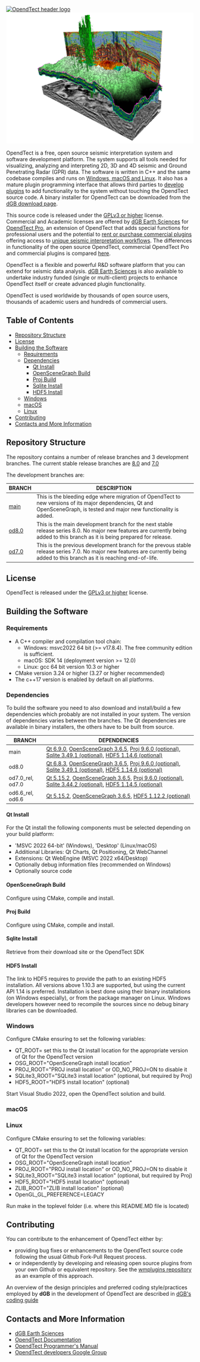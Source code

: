 [![OpendTect header logo][header-img]](https://dgbes.com/index.php/software#free)
[![Example][example-img]]()

OpendTect is a free, open source seismic interpretation system and software development platform. The system supports all tools needed for visualizing, analyzing and interpreting 2D, 3D and 4D seismic and Ground Penetrating Radar (GPR) data. The software is written in C++ and the same codebase compiles and runs on [Windows, macOS and Linux](https://dgbes.com/index.php/software/supported-platforms). It also has a mature plugin programming interface that allows third parties to [develop plugins](https://dgbes.com/index.php/services/research-development#develop-your-own-plugins) to add functionality to the system without touching the OpendTect source code. A binary installer for OpendTect can be downloaded from the [dGB download page](https://dgbes.com/index.php/download).

This source code is released under the [GPLv3 or higher](https://www.gnu.org/licenses/gpl-3.0.html) license. Commercial and Academic licenses are offered by [dGB Earth Sciences](https://dgbes.com) for [OpendTect Pro](https://dgbes.com/index.php/software#commercial), an extension of OpendTect that adds special functions for professional users and the potential to [rent or purchase commercial plugins](https://prostore.dgbes.com/) offering access to [unique seismic interpretation workflows](https://dgbes.com/index.php/software/plugins). The differences in functionality of the open source OpendTect, commercial OpendTect Pro and commercial plugins is compared [here](https://dgbes.com/index.php/software/supported-functionality).

OpendTect is a flexible and powerful R&D software platform that you can extend for seismic data analysis. [dGB Earth Sciences](https://dgbes.com/index.php/services/research-development) is also available to undertake industry funded (single or multi-client) projects to enhance OpendTect itself or create advanced plugin functionality. 

OpendTect is used worldwide by thousands of open source users, thousands of academic users and hundreds of commercial users.
## Table of Contents

- [Repository Structure](#repository-structure)
- [License](#license)
- [Building the Software](#building-the-software)
	- [Requirements](#requirements)
	- [Dependencies](#dependencies)
		- [Qt Install](#qt-install)
		- [OpenSceneGraph Build](#openscenegraph-build)
		- [Proj Build](#proj-build)
		- [Sqlite Install](#sqlite-install)
		- [HDF5 Install](#hdf5-install)
 	- [Windows](#windows)
 	- [macOS](#macos)
 	- [Linux](#linux)
- [Contributing](#contributing)
- [Contacts and More Information](#contacts-and-more-information)

## Repository Structure
The repository contains a number of release branches and 3 development branches. The current stable release branches are [8.0](https://github.com/OpendTect/OpendTect/tree/od8.0) and [7.0](https://github.com/OpendTect/OpendTect/tree/od7.0)

The development branches are:

| BRANCH | DESCRIPTION |
| -------------| ----------------- |
| [main](https://github.com/OpendTect/OpendTect/tree/main) | This is the bleeding edge where migration of OpendTect to new versions of its major dependencies, Qt and OpenSceneGraph, is tested and major new functionality is added.  |
| [od8.0](https://github.com/OpendTect/OpendTect/tree/od8.0)  | This is the main development branch for the next stable release series 8.0. No major new features are currently being added to this branch as it is being prepared for release. |
| [od7.0](https://github.com/OpendTect/OpendTect/tree/od7.0)  | This is the previous development branch for the prevous stable release series 7.0. No major new features are currently being added to this branch as it is reaching end-of-life. |

## License
OpendTect is released under the [GPLv3 or higher](https://www.gnu.org/licenses/gpl-3.0.html) license.

## Building the Software
### Requirements

- A C++ compiler and compilation tool chain:
	- Windows: msvc2022 64 bit (>= v17.8.4). The free community edition is sufficient.
	- macOS: SDK 14 (deployment version >= 12.0)
	- Linux: gcc 64 bit version 10.3 or higher
- CMake version 3.24 or higher (3.27 or higher recommended)
- The c++17 version is enabled by default on all platforms.

### Dependencies
To build the software you need to also download and install/build a few dependencies which probably are not installed in your system. The version of dependencies varies between the branches. The Qt dependencies are available in binary installers, the others have to be built from source.

| BRANCH | DEPENDENCIES |
| -------------| ----------------- |
| main | [Qt 6.9.0](https://download.qt.io/archive/qt/6.9/6.9.0/), [OpenSceneGraph 3.6.5](https://github.com/openscenegraph/OpenSceneGraph/archive/OpenSceneGraph-3.6.5.tar.gz), [Proj 9.6.0 (optional)](https://download.osgeo.org/proj/proj-9.6.0.tar.gz), [Sqlite 3.49.1 (optional)](https://www.sqlite.org/download.html), [HDF5 1.14.6 (optional)](https://www.hdfgroup.org/downloads/hdf5) |
| od8.0 | [Qt 6.8.3](https://download.qt.io/archive/qt/6.8/6.8.3/), [OpenSceneGraph 3.6.5](https://github.com/openscenegraph/OpenSceneGraph/archive/OpenSceneGraph-3.6.5.tar.gz), [Proj 9.6.0 (optional)](https://download.osgeo.org/proj/proj-9.6.0.tar.gz), [Sqlite 3.49.1 (optional)](https://www.sqlite.org/download.html), [HDF5 1.14.6 (optional)](https://www.hdfgroup.org/downloads/hdf5) |
| od7.0_rel, od7.0 | [Qt 5.15.2](https://download.qt.io/archive/qt/5.15/5.15.2/), [OpenSceneGraph 3.6.5](https://github.com/openscenegraph/OpenSceneGraph/archive/OpenSceneGraph-3.6.5.tar.gz), [Proj 9.6.0 (optional)](https://download.osgeo.org/proj/proj-9.6.0.tar.gz), [Sqlite 3.44.2 (optional)](https://www.sqlite.org/download.html), [HDF5 1.14.5 (optional)](https://www.hdfgroup.org/downloads/hdf5) |
| od6.6_rel, od6.6 | [Qt 5.15.2](https://download.qt.io/archive/qt/5.15/5.15.2/), [OpenSceneGraph 3.6.5](https://github.com/openscenegraph/OpenSceneGraph/archive/OpenSceneGraph-3.6.5.tar.gz), [HDF5 1.12.2 (optional)](https://www.hdfgroup.org/downloads/hdf5) |

#### Qt Install
For the Qt install the following components must be selected depending on your build platform:

-  'MSVC 2022 64-bit' (Windows), 'Desktop' (Linux/macOS)
-  Additional Libraries: Qt Charts, Qt Positioning, Qt WebChannel
-  Extensions: Qt WebEngine (MSVC 2022 x64/Desktop)
-  Optionally debug information files (recommended on Windows)
-  Optionally source code

#### OpenSceneGraph Build
Configure using CMake, compile and install. 

#### Proj Build
Configure using CMake, compile and install. 

#### Sqlite Install
Retrieve from their download site or the OpendTect SDK

#### HDF5 Install
The link to HDF5 requires to provide the path to an existing HDF5 installation. All versions above 1.10.3 are supported, but using the current API 1.14 is preferred. Installation is best done using their binary installations (on Windows especially), or from the package manager on Linux. Windows developers however need to recompile the sources since no debug binary libraries can be downloaded.

### Windows
Configure CMake ensuring to set the following variables:

- QT_ROOT= set this to the Qt install location for the appropriate version of Qt for the OpendTect version
- OSG_ROOT="OpenSceneGraph install location"
- PROJ_ROOT="PROJ install location" or OD_NO_PROJ=ON to disable it
- SQLite3_ROOT="SQLite3 install location" (optional, but required by Proj)
- HDF5_ROOT="HDF5 install location" (optional)

Start Visual Studio 2022, open the OpendTect solution and build.

### macOS
### Linux
Configure CMake ensuring to set the following variables:

- QT_ROOT= set this to the Qt install location for the appropriate version of Qt for the OpendTect version
- OSG_ROOT="OpenSceneGraph install location"
- PROJ_ROOT="PROJ install location" or OD_NO_PROJ=ON to disable it
- SQLite3_ROOT="SQLite3 install location" (optional, but required by Proj)
- HDF5_ROOT="HDF5 install location" (optional)
- ZLIB_ROOT="ZLIB install location" (optional)
- OpenGL\_GL\_PREFERENCE=LEGACY 

Run make in the toplevel folder (i.e. where this README.MD file is located)

## Contributing
[//]: # (PROBABLY WANT TO EXPAND THIS WITH GUIDANCE ON WHAT TYPE OF CONTRIBUTIONS WILL BE WELCOME AND WHERE  IN THE CODEBASE)
You can contribute to the enhancement of OpendTect either by:

- providing bug fixes or enhancements to the OpendTect source code following the usual Github Fork-Pull Request process. 
- or independently by developing and releasing open source plugins from your own Github or equivalent repository. See the [wmplugins repository](https://github.com/waynegm/OpendTect-Plugins) as an example of this approach.

An overview of the design principles and preferred coding style/practices employed by **dGB** in the development of OpendTect are described in [dGB's coding guide](https://doc.opendtect.org/7.0.0/doc/Programmer/Default.htm#6_principles_and_best_practices_in_opendtect_coding.htm)

## Contacts and More Information

- [dGB Earth Sciences](https://dgbes.com/index.php/contact)
- [OpendTect Documentation](https://dgbes.com/index.php/support#documentation)
- [OpendTect Programmer's Manual](https://doc.opendtect.org/7.0.0/doc/Programmer/Default.htm)
- [OpendTect developers Google Group](https://dgbes.com/index.php/support/faq-developers-google-group)

[header-img]: doc/pics/opendtect_header.png
[example-img]: doc/pics/supported-functionality.jpg
